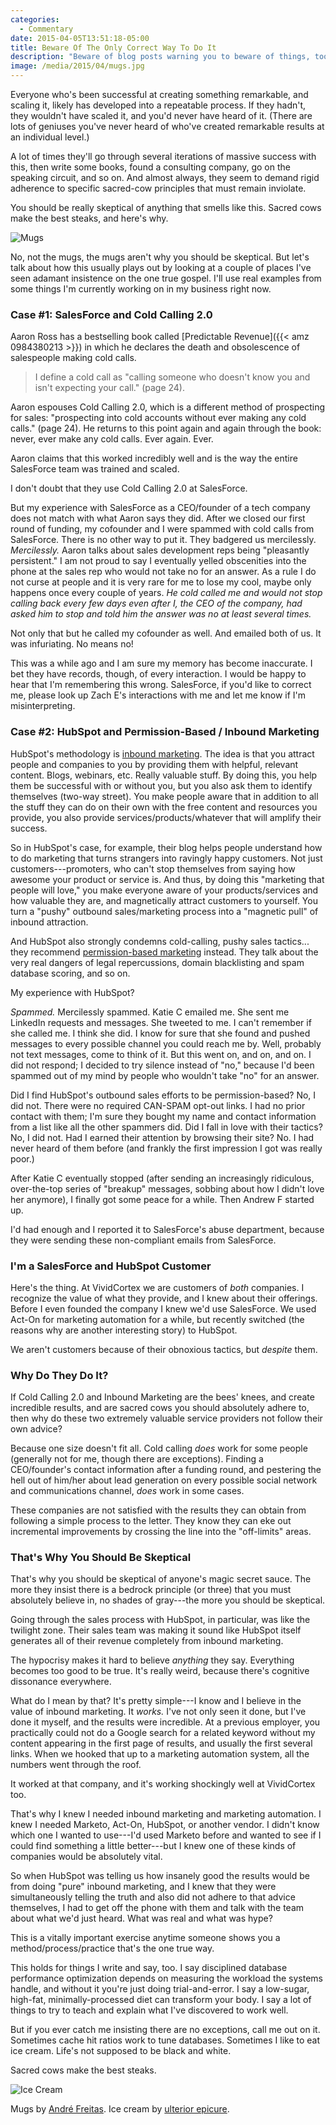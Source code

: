 ```yaml
---
categories:
  - Commentary
date: 2015-04-05T13:51:18-05:00
title: Beware Of The Only Correct Way To Do It
description: "Beware of blog posts warning you to beware of things, too."
image: /media/2015/04/mugs.jpg
---
```


Everyone who's been successful at creating something remarkable, and scaling it,
likely has developed into a repeatable process. If they hadn't, they wouldn't
have scaled it, and you'd never have heard of it. (There are lots of geniuses
you've never heard of who've created remarkable results at an individual level.)

A lot of times they'll go through several iterations of massive success with
this, then write some books, found a consulting company, go on the speaking
circuit, and so on. And almost always, they seem to demand rigid adherence to
specific sacred-cow principles that must remain inviolate.

You should be really skeptical of anything that smells like this. Sacred cows
make the best steaks, and here's why.

![Mugs](/media/2015/04/mugs.jpg)

<!--more-->

No, not the mugs, the mugs aren't why you should be skeptical. But let's talk
about how this usually plays out by looking at a couple of places I've seen
adamant insistence on the one true gospel.  I'll use real examples from some
things I'm currently working on in my business right now.

### Case #1: SalesForce and Cold Calling 2.0

Aaron Ross has a bestselling book called [Predictable
Revenue]({{< amz 0984380213 >}}) in which he
declares the death and obsolescence of salespeople making cold calls.

> I define a cold call as "calling someone who doesn't know you and isn't
> expecting your call." (page 24).

Aaron espouses Cold Calling 2.0, which is a different method of prospecting for
sales: "prospecting into cold accounts without ever making any cold calls."
(page 24). He returns to this point again and again through the book: never,
ever make any cold calls. Ever again. Ever.

Aaron claims that this worked incredibly well and is the way the entire
SalesForce team was trained and scaled.

I don't doubt that they use Cold Calling 2.0 at SalesForce.

But my experience with SalesForce as a CEO/founder of a tech company does
not match with what Aaron says they did. After we closed our first round of
funding, my cofounder and I were spammed with cold calls from SalesForce.
There is no other way to put it. They badgered us mercilessly. *Mercilessly.*
Aaron talks about sales development reps being "pleasantly persistent." I am not
proud to say I eventually yelled obscenities into the phone at the sales rep who
would not take no for an answer. As a rule I do not curse at people and it is
very rare for me to lose my cool, maybe only happens once every couple of years.
*He cold called me and would not stop calling back every few days even after I,
the CEO of the company, had asked him to stop and told him the answer was no at
least several times.*

Not only that but he called my cofounder as well. And emailed both of us. It was
infuriating. No means no!

This was a while ago and I am sure my memory has become inaccurate. I bet they
have records, though, of every interaction. I would be happy to hear that I'm
remembering this wrong. SalesForce, if you'd like to correct me, please look
up Zach E's interactions with me and let me know if I'm misinterpreting.

### Case #2: HubSpot and Permission-Based / Inbound Marketing

HubSpot's methodology is [inbound
marketing](http://www.hubspot.com/inbound-marketing). The idea is that you attract
people and companies to you by providing them with helpful, relevant
content. Blogs, webinars, etc. Really valuable stuff. By doing this, you
help them be successful with or without you, but you also ask them to
identify themselves (two-way street). You make people aware that in addition to all
the stuff they can do on their own with the free content and resources you
provide, you also provide services/products/whatever that will amplify their
success.

So in HubSpot's case, for example, their blog helps people understand how to do
marketing that turns strangers into ravingly happy customers. Not just
customers---promoters, who can't stop themselves from saying how awesome your
product or service is. And thus, by doing this "marketing that people will
love," you make everyone aware of your products/services and how valuable they
are, and magnetically attract customers to yourself. You turn a "pushy" outbound
sales/marketing process into a "magnetic pull" of inbound attraction.

And HubSpot also strongly condemns cold-calling, pushy sales tactics... they
recommend [permission-based
marketing](http://blog.hubspot.com/blog/tabid/6307/bid/30718/15-Tenets-of-Proper-Email-Marketing-Etiquette.aspx)
instead. They talk about the very real dangers of legal repercussions, domain
blacklisting and spam database scoring, and so on.

My experience with HubSpot?

*Spammed.* Mercilessly spammed. Katie C emailed me. She sent me LinkedIn requests
and messages. She tweeted to me. I can't remember if she called me. I think she
did. I know for sure that she found and pushed messages to every possible
channel you could reach me by. Well, probably not text messages, come to think
of it. But this went on, and on, and on. I did not respond; I decided to try
silence instead of "no," because I'd been spammed out of my mind by people who
wouldn't take "no" for an answer.

Did I find HubSpot's outbound sales efforts to be permission-based? No,
I did not. There were no required CAN-SPAM opt-out links. I had no prior contact
with them; I'm sure they bought my name and contact information from a list like
all the other spammers did. Did I fall in love with their tactics? No, I did
not. Had I earned their attention by browsing their site? No. I had never heard
of them before (and frankly the first impression I got was really poor.)

After Katie C eventually stopped (after sending an increasingly ridiculous,
over-the-top series of "breakup" messages, sobbing about how I didn't love her
anymore), I finally got some peace for a while. Then Andrew F started up.

I'd had enough and I reported it to SalesForce's abuse department, because they
were sending these non-compliant emails from SalesForce.

### I'm a SalesForce and HubSpot Customer

Here's the thing. At VividCortex we are customers of *both* companies. I
recognize the value of what they provide, and I knew about their offerings.
Before I even founded the company I knew we'd use SalesForce. We used Act-On
for marketing automation for a while, but recently switched (the reasons why are
another interesting story) to HubSpot.

We aren't customers because of their obnoxious tactics, but *despite* them.

### Why Do They Do It?

If Cold Calling 2.0 and Inbound Marketing are the bees' knees, and create
incredible results, and are sacred cows you should absolutely adhere to, then
why do these two extremely valuable service providers not follow their own
advice?

Because one size doesn't fit all. Cold calling *does* work for some people
(generally not for me, though there are exceptions). Finding a CEO/founder's
contact information after a funding round, and pestering the hell out of him/her
about lead generation on every possible social network and communications
channel, *does* work in some cases.

These companies are not satisfied with the results they can obtain from
following a simple process to the letter. They know they can eke out incremental
improvements by crossing the line into the "off-limits" areas.

### That's Why You Should Be Skeptical

That's why you should be skeptical of anyone's magic secret sauce. The more they
insist there is a bedrock principle (or three) that you must absolutely believe
in, no shades of gray---the more you should be skeptical.

Going through the sales process with HubSpot, in particular, was like the
twilight zone. Their sales team was making it sound like HubSpot itself
generates all of their revenue completely from inbound marketing.

The hypocrisy makes it hard to believe *anything* they say. Everything becomes
too good to be true.  It's really weird, because there's cognitive dissonance
everywhere.

What do I mean by that? It's pretty simple---I know and I believe in the value
of inbound marketing.  It *works.* I've not only seen it done, but I've done it
myself, and the results were incredible. At a previous employer, you practically
could not do a Google search for a related keyword without my content appearing
in the first page of results, and usually the first several links. When we
hooked that up to a marketing automation system, all the numbers went through
the roof.

It worked at that company, and it's working shockingly well at VividCortex too.

That's why I knew I needed inbound marketing and marketing automation. I knew I
needed Marketo, Act-On, HubSpot, or another vendor. I didn't know which one I
wanted to use---I'd used Marketo before and wanted to see if I could find
something a little better---but I knew one of these kinds of companies would be
absolutely vital.

So when HubSpot was telling us how insanely good the results would be from doing
"pure" inbound marketing, and I knew that they were simultaneously telling the
truth and also did not adhere to that advice themselves, I had to get off the
phone with them and talk with the team about what we'd just heard. What was real
and what was hype?

This is a vitally important exercise anytime someone shows you a
method/process/practice that's the one true way.

This holds for things I write and say, too. I say disciplined database
performance optimization depends on measuring the workload the systems handle,
and without it you're just doing trial-and-error. I say a low-sugar, high-fat,
minimally-processed diet can transform your body. I say a lot of things to try
to teach and explain what I've discovered to work well.

But if you ever catch me insisting there are no exceptions, call me out on it.
Sometimes cache hit ratios work to tune databases. Sometimes I like to eat ice
cream. Life's not supposed to be black and white.

Sacred cows make the best steaks.

![Ice Cream](/media/2015/04/ice-cream.jpg)

Mugs by [André Freitas](https://unsplash.com/andrekerygma). Ice cream by
[ulterior epicure](https://www.flickr.com/photos/ulteriorepicure/364899832/).
